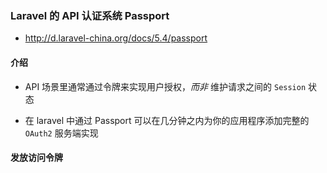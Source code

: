 ### Laravel 的 API 认证系统 Passport
* http://d.laravel-china.org/docs/5.4/passport

#### 介绍
*  API 场景里通常通过令牌来实现用户授权，*而非* 维护请求之间的 `Session` 状态

* 在 laravel 中通过 Passport 可以在几分钟之内为你的应用程序添加完整的 `OAuth2` 服务端实现


#### 发放访问令牌
